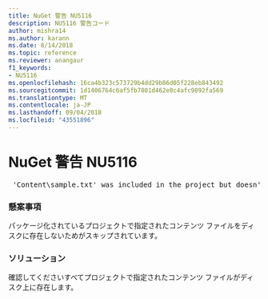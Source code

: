```yaml
---
title: NuGet 警告 NU5116
description: NU5116 警告コード
author: mishra14
ms.author: karann
ms.date: 8/14/2018
ms.topic: reference
ms.reviewer: anangaur
f1_keywords:
- NU5116
ms.openlocfilehash: 16ca4b323c573729b4dd29b86d05f228eb843492
ms.sourcegitcommit: 1d1406764c6af5fb7801d462e0c4afc9092fa569
ms.translationtype: MT
ms.contentlocale: ja-JP
ms.lasthandoff: 09/04/2018
ms.locfileid: "43551896"
---
```

# <a name="nuget-warning-nu5116"></a>NuGet 警告 NU5116
<pre> 'Content\sample.txt' was included in the project but doesn't exist. Skipping...</pre>

### <a name="issue"></a>懸案事項

パッケージ化されているプロジェクトで指定されたコンテンツ ファイルをディスクに存在しないためがスキップされています。


### <a name="solution"></a>ソリューション

確認してくださいすべてプロジェクトで指定されたコンテンツ ファイルがディスク上に存在します。

